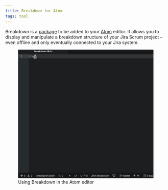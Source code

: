 ```yaml
---
title: Breakdown for Atom
tags: tool
---
```

Breakdown is a [package](http://atom.io/packages/breakdown) to be added to your [Atom](http://atom.io) editor. It allows you to display and manipulate a breakdown structure of your Jira Scrum project – even offline and only eventually connected to your Jira system.

<figure>
<img src="/img/breakdown/breakdown.gif" />
<figcaption>Using Breakdown in the Atom editor</figcaption>
</figure>
